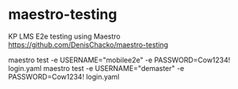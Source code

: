 # maestro-testing
KP LMS E2e testing using Maestro
https://github.com/DenisChacko/maestro-testing

maestro test -e USERNAME="mobilee2e" -e PASSWORD=Cow1234! login.yaml
maestro test -e USERNAME="demaster" -e PASSWORD=Cow1234! login.yaml